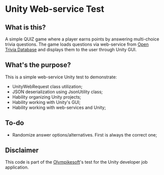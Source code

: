 # Unity Web-service Test
## What is this?
A simple QUIZ game where a player earns points by answering multi-choice trivia questions.
The game loads questions via web-service from [Open Trivia Database](https://opentdb.com/) and displays them to the user through Unity GUI.

## What's the purpose?
This is a simple web-service Unity test to demonstrate: 
* UnityWebRequest class utilization;
* JSON deserialization using JsonUtility class;
* Hability organizing Unity projects;
* Hability working with Unity's GUI;
* Hability working with web-services and Unity;

## To-do
* Randomize answer options/alternatives. First is always the correct one;

## Disclaimer
This code is part of the [Olympikesoft](http://olympikesoft.com/)'s test for the Unity developer job application.
